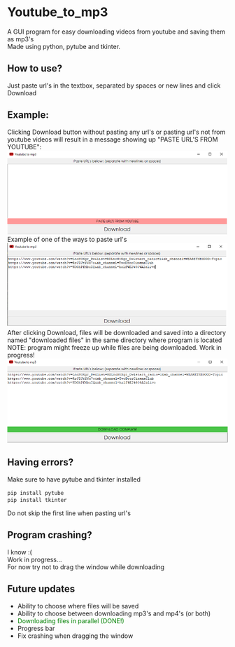 # Youtube_to_mp3

A GUI program for easy downloading videos from youtube and saving them as mp3's <br />
Made using python, pytube and tkinter. <br />

## How to use?
Just paste url's in the textbox, separated by spaces or new lines and click Download  <br />

## Example:
Clicking Download button without pasting any url's or pasting url's not from youtube videos will result in a message showing up "PASTE URL'S FROM YOUTUBE":  <br />
<img src="Images\image-1.png"/> <br />
Example of one of the ways to paste url's<br />
<img src="Images\image0.png"/> <br />
After clicking Download, files will be downloaded and saved into a directory named "downloaded files" in the same directory where program is located<br />
NOTE: program might freeze up while files are being downloaded. Work in progress!<br />
<img src="Images\image1.png"/> <br />

## Having errors?
Make sure to have pytube and tkinter installed 
<pre><code>pip install pytube 
pip install tkinter 
</code></pre>
Do not skip the first line when pasting url's
## Program crashing?
I know :( <br />
Work in progress... <br /> 
For now try not to drag the window while downloading<br />

## Future updates
* Ability to choose where files will be saved <br />
* Ability to choose between downloading mp3's and mp4's (or both) <br />
* <span style="color:green">Downloading files in parallel (DONE!)<br /></span>
* Progress bar <br />
* Fix crashing when dragging the window <br />